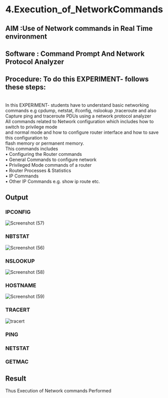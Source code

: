 # 4.Execution_of_NetworkCommands
## AIM :Use of Network commands in Real Time environment
## Software : Command Prompt And Network Protocol Analyzer
## Procedure: To do this EXPERIMENT- follows these steps:
<BR>
In this EXPERIMENT- students have to understand basic networking commands e.g cpdump, netstat, ifconfig, nslookup ,traceroute and also Capture ping and traceroute PDUs using a network protocol analyzer 
<BR>
All commands related to Network configuration which includes how to switch to privilege mode
<BR>
and normal mode and how to configure router interface and how to save this configuration to
<BR>
flash memory or permanent memory.
<BR>
This commands includes
<BR>
• Configuring the Router commands
<BR>
• General Commands to configure network
<BR>
• Privileged Mode commands of a router 
<BR>
• Router Processes & Statistics
<BR>
• IP Commands
<BR>
• Other IP Commands e.g. show ip route etc.
<BR>

## Output
### IPCONFIG 
![Screenshot (57)](https://github.com/ADARSH778/4.Execution_of_NetworkCommends/assets/149347361/b184b7b1-805d-4f63-b449-99330c1b0bbb)

### NBTSTAT
![Screenshot (56)](https://github.com/ADARSH778/4.Execution_of_NetworkCommends/assets/149347361/8f345f47-2b26-4c41-bf20-785050c1f076)

### NSLOOKUP
![Screenshot (58)](https://github.com/ADARSH778/4.Execution_of_NetworkCommends/assets/149347361/5ec33911-9f0e-4eb2-b3ee-ca7265f5dcd0)

### HOSTNAME
![Screenshot (59)](https://github.com/ADARSH778/4.Execution_of_NetworkCommends/assets/149347361/6bfe9789-6db2-4b76-a957-465ccfbd4c81)

### TRACERT
![tracert](https://github.com/Aakashraj04/4.Execution_of_NetworkCommends/assets/121117266/848b96dd-e660-4d0b-b59f-1a51a026ed6c)
### PING

### NETSTAT

### GETMAC


## Result
Thus Execution of Network commands Performed 
